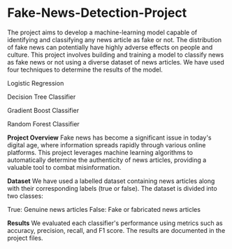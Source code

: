 # Fake-News-Detection-Project
The project aims to develop a machine-learning model capable of identifying and classifying any news article as fake or not. The distribution of fake news can potentially have highly adverse effects on people and culture. This project involves building and training a model to classify news as fake news or not using a diverse dataset of news articles. We have used four techniques to determine the results of the model.

Logistic Regression

Decision Tree Classifier

Gradient Boost Classifier

Random Forest Classifier

**Project Overview**
Fake news has become a significant issue in today's digital age, where information spreads rapidly through various online platforms. This project leverages machine learning algorithms to automatically determine the authenticity of news articles, providing a valuable tool to combat misinformation.

**Dataset**
We have used a labelled dataset containing news articles along with their corresponding labels (true or false). The dataset is divided into two classes:

True: Genuine news articles
False: Fake or fabricated news articles

**Results**
We evaluated each classifier's performance using metrics such as accuracy, precision, recall, and F1 score. The results are documented in the project files.
